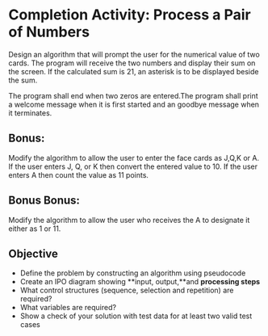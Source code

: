 # Completion Activity: Process a Pair of Numbers

Design an algorithm that will prompt the user for the numerical value of two cards. The program will receive the two numbers and display their sum on the screen. If the calculated sum is 21, an asterisk is to be displayed beside the sum.

The program shall end when two zeros are entered.The program shall print a welcome message when it is first started and an goodbye message when it terminates.

## Bonus:

Modify the algorithm to allow the user to enter the face cards as J,Q,K or A. If the user enters J, Q, or K then convert the entered value to 10. If the user enters A then count the value as 11 points.

## Bonus Bonus:

Modify the algorithm to allow the user who receives the A to designate it either as 1 or 11.

## Objective

* Define the problem by constructing an algorithm using pseudocode
* Create an IPO diagram showing **input, output,**and **processing steps**
* What control structures \(sequence, selection and repetition\) are required?
* What variables are required?
* Show a check of your solution with test data for at least two valid test cases

